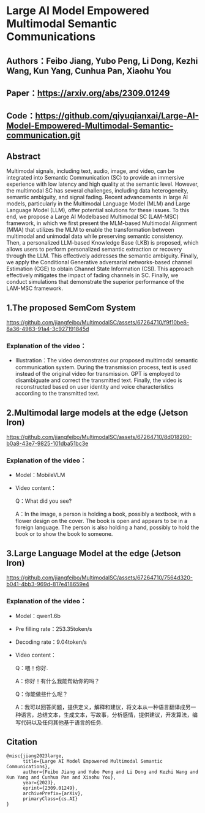# Large AI Model Empowered Multimodal Semantic Communications
## Authors：Feibo Jiang, Yubo Peng, Li Dong, Kezhi Wang, Kun Yang, Cunhua Pan, Xiaohu You
## Paper：https://arxiv.org/abs/2309.01249
## Code：https://github.com/qiyuqianxai/Large-AI-Model-Empowered-Multimodal-Semantic-communication.git
## Abstract
Multimodal signals, including text, audio, image, and video, can be integrated into Semantic Communication (SC) to provide an immersive experience with low latency and high quality at the semantic level. However, the multimodal SC has several challenges, including data heterogeneity, semantic ambiguity, and signal fading. Recent advancements in large AI models, particularly in the Multimodal Language Model (MLM) and Large Language Model (LLM), offer potential solutions for these issues. To this end, we propose a Large AI Modelbased Multimodal SC (LAM-MSC) framework, in which we first present the MLM-based Multimodal Alignment (MMA) that utilizes the MLM to enable the transformation between multimodal and unimodal data while preserving semantic consistency. Then, a personalized LLM-based Knowledge Base (LKB) is proposed, which allows users to perform personalized semantic extraction or recovery through the LLM. This effectively addresses the semantic ambiguity. Finally, we apply the Conditional Generative adversarial networks-based channel Estimation (CGE) to obtain Channel State Information (CSI). This approach effectively mitigates the impact of fading channels in SC. Finally, we conduct simulations that demonstrate the superior performance of the LAM-MSC framework.
## 1.The proposed SemCom System
https://github.com/jiangfeibo/MultimodalSC/assets/67264710/f9f10be8-8a36-4983-91a4-3c927191845d
### Explanation of the video：
  - Illustration：The video demonstrates our proposed multimodal semantic communication system. During the transmission process, text is used instead of the original video for transmission. GPT is employed to disambiguate and correct the transmitted text. Finally, the video is reconstructed based on user identity and voice characteristics according to the transmitted text.
## 2.Multimodal large models at the edge (Jetson Iron)
https://github.com/jiangfeibo/MultimodalSC/assets/67264710/8d018280-b0a8-43e7-9825-101dba51bc3e
### Explanation of the video：
  - Model：MobileVLM
  - Video content：
  
    Q：What did you see? 

    
    A：In the image, a person is holding a book, possibly a textbook, with a flower design on the cover. The book is open and appears to be in a foreign language. The person is also holding a hand, possibly to hold the book or to show the book to someone.
## 3.Large Language Model at the edge (Jetson Iron)
https://github.com/jiangfeibo/MultimodalSC/assets/67264710/7564d320-b041-4bb3-969d-817e418659e4
### Explanation of the video：
  - Model：qwen1.6b
  - Pre filling rate：253.35token/s
  - Decoding rate：9.04token/s
  - Video content：

    Q：喂！你好.
  
  
    A：你好！有什么我能帮助你的吗？
  
    
    Q：你能做些什么呢？
  
    
    A：我可以回答问题，提供定义，解释和建议，将文本从一种语言翻译成另一种语言，总结文本，生成文本，写故事，分析感情，提供建议，开发算法，编写代码以及任何其他基于语言的任务.

## Citation   
```
@misc{jiang2023large,
      title={Large AI Model Empowered Multimodal Semantic Communications}, 
      author={Feibo Jiang and Yubo Peng and Li Dong and Kezhi Wang and Kun Yang and Cunhua Pan and Xiaohu You},
      year={2023},
      eprint={2309.01249},
      archivePrefix={arXiv},
      primaryClass={cs.AI}
}
```

